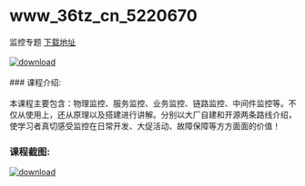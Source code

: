 # www_36tz_cn_5220670
监控专题
[下载地址](http://www.36tz.cn/article/5220670 "下载地址")
<br/></br>[![download](http://36tz.cn/muke_img/2021_08_1-17-300x218.png "下载地址")](http://www.36tz.cn/article/5220670 "下载地址")
<br/></br>### 课程介绍:<br/></br>本课程主要包含：物理监控、服务监控、业务监控、链路监控、中间件监控等。不仅从使用上，还从原理以及搭建进行讲解。分别以大厂自建和开源两条路线介绍，使学习者真切感受监控在日常开发、大促活动、故障保障等方方面面的价值！

### 课程截图:
[![download](http://36tz.cn/muke_img/2021_08_2-17.png "下载地址")](http://www.36tz.cn/article/5220670 "下载地址")
